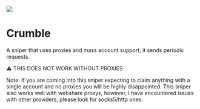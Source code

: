 [![](https://dcbadge.vercel.app/api/server/ee5Z4ecuwQ)](https://discord.gg/ee5Z4ecuwQ)
# Crumble
A sniper that uses proxies and mass account support, it sends periodic requests.

⚠️ THIS DOES NOT WORK WITHOUT PROXIES

Note: If you are coming into this sniper expecting to claim anything with a single account and no proxies you will be highly disappointed.
This sniper also works well with webshare proxys, however, I have encountered issues with other providers, please look for socks5/http ones.
